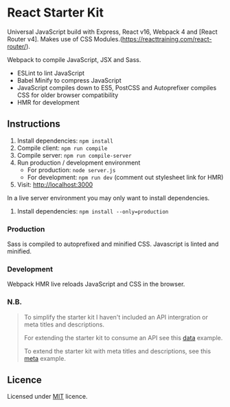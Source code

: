 # React Starter Kit

Universal JavaScript build with Express, React v16, Webpack 4 and [React Router v4]. Makes use of CSS Modules.(https://reacttraining.com/react-router/).

Webpack to compile JavaScript, JSX and Sass.
* ESLint to lint JavaScript
* Babel Minify to compress JavaScript
* JavaScript compiles down to ES5, PostCSS and Autoprefixer compiles CSS for older browser compatibility
* HMR for development

## Instructions

1. Install dependencies: `npm install`
1. Compile client: `npm run compile`
1. Compile server: `npm run compile-server`
1. Run production / development environment
    * For production: `node server.js`
    * For development: `npm run dev` (comment out stylesheet link for HMR)
1. Visit: [http://localhost:3000](http://localhost:3000)

In a live server environment you may only want to install dependencies.
1. Install dependencies: `npm install --only=production`

### Production

Sass is compiled to autoprefixed and minified CSS. Javascript is linted and minified.

### Development

Webpack HMR live reloads JavaScript and CSS in the browser.

### N.B.

> To simplify the starter kit I haven't included an API intergration or meta titles and descriptions.
>
> For extending the starter kit to consume an API see this [data](https://github.com/mauricevancooten/react/tree/master/data) example.
>
> To extend the starter kit with meta titles and descriptions, see this [meta](https://github.com/mauricevancooten/react/tree/master/meta) example.

## Licence

Licensed under [MIT](https://opensource.org/licenses/MIT) licence.

